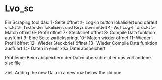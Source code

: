 # Lvo_sc
Ein Scraping tool das: 
1- Seite öffnet
2- Log-In button lokalisiert und darauf clickt
3- Textfelder lokalisiert und Keys übermittelt
4- Auf Log-In drückt
5- Match öffnet
6- Profil öffnet
7- Steckbrief öffnet
8- Compile Data funktion ausführt
9- Eine Seite zurückspringt
10- Match wieder öffnet
11- Wieder Profil öffnet
12- Wieder Steckbrief öffnet
13- Wieder Compile Data funktion ausführt
14- Daten in einer xlsx Datei abspeichert

Probleme:
Beim abspeichern der Daten überschreibt er das vorhandene xlsx file

Ziel:
Adding the new Data in a new row below the old one


